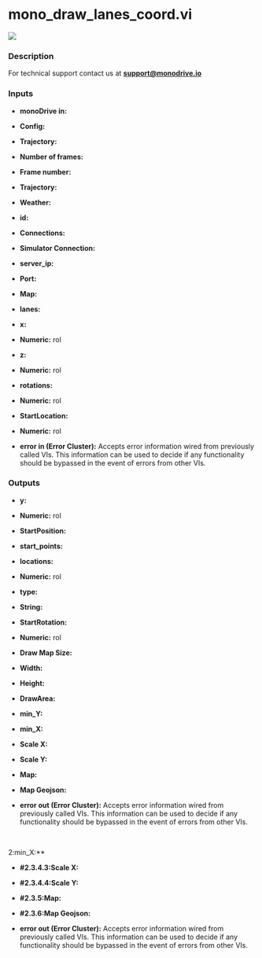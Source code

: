 # mono_draw_lanes_coord.vi

<p class="img_container">
<img class="lg_img" src="../mono_draw_lanes_coord.png"/>
</p>

### Description


For technical support contact us at <b>support@monodrive.io</b> 

### Inputs

- **monoDrive in:**   

- **Config:**   

- **Trajectory:**   

- **Number of frames:**   

- **Frame number:**   

- **Trajectory:**   

- **Weather:**   

- **id:**   

- **Connections:**   

- **Simulator Connection:**   

- **server_ip:**   

- **Port:**   

- **Map:**   

- **lanes:**   

- **x:**   

- **Numeric:**  rol 

- **z:**   

- **Numeric:**  rol 

- **rotations:**   

- **Numeric:**  rol 

- **StartLocation:**   

- **Numeric:**  rol 

- **error in (Error Cluster):** Accepts error information wired from previously called VIs. This information can be used to decide if any functionality should be bypassed in the event of errors from other VIs. 

### Outputs

- **y:**   

- **Numeric:**  rol 

- **StartPosition:**   

- **start_points:**   

- **locations:**   

- **Numeric:**  rol 

- **type:**   

- **String:**   

- **StartRotation:**   

- **Numeric:**  rol 

- **Draw Map Size:**   

- **Width:**   

- **Height:**   

- **DrawArea:**   

- **min_Y:**   

- **min_X:**   

- **Scale X:**   

- **Scale Y:**   

- **Map:**   

- **Map Geojson:**   

- **error out (Error Cluster):** Accepts error information wired from previously called VIs. This information can be used to decide if any functionality should be bypassed in the event of errors from other VIs. 

<p>&nbsp;</p>
2:min_X:**   

- **#2.3.4.3:Scale X:**   

- **#2.3.4.4:Scale Y:**   

- **#2.3.5:Map:**   

- **#2.3.6:Map Geojson:**   

- **error out (Error Cluster):** Accepts error information wired from previously called VIs. This information can be used to decide if any functionality should be bypassed in the event of errors from other VIs. 

<p>&nbsp;</p>
